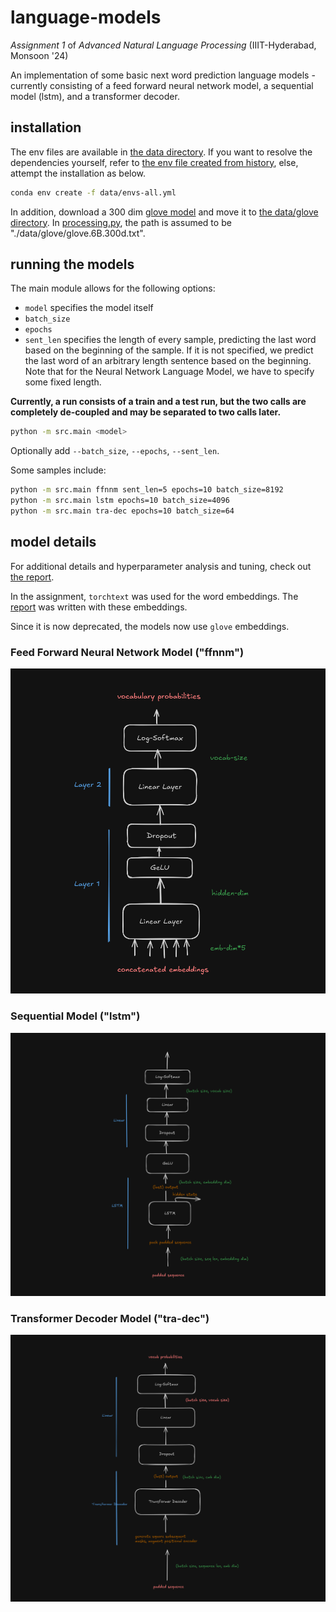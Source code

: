 # language-models
*Assignment 1* of *Advanced Natural Language Processing* (IIIT-Hyderabad, Monsoon '24)

An implementation of some basic next word prediction language models - currently consisting of a feed forward neural network model, a sequential model (lstm), and a transformer decoder. 

## installation
The env files are available in [the data directory](./data/). 
If you want to resolve the dependencies yourself, refer to [the env file created from history](./data/envs-hist.yml), else, attempt the installation as below. 

```sh
conda env create -f data/envs-all.yml
```

In addition, download a 300 dim [glove model](https://nlp.stanford.edu/projects/glove/) and move it to [the data/glove directory](./data/glove/glove.6B.300d.txt). In [processing.py](./src/common/processing.py), the path is assumed to be "./data/glove/glove.6B.300d.txt". 

## running the models 
The main module allows for the following options:
- `model` specifies the model itself
- `batch_size`
- `epochs`
- `sent_len` specifies the length of every sample, predicting the last word based on the beginning of the sample. If it is not specified, we predict the last word of an arbitrary length sentence based on the beginning. Note that for the Neural Network Language Model, we have to specify some fixed length. 

**Currently, a run consists of a train and a test run, but the two calls are completely de-coupled and may be separated to two calls later.**

```sh
python -m src.main <model>
```
Optionally add `--batch_size`, `--epochs`, `--sent_len`. 

Some samples include:
```sh
python -m src.main ffnnm sent_len=5 epochs=10 batch_size=8192
python -m src.main lstm epochs=10 batch_size=4096
python -m src.main tra-dec epochs=10 batch_size=64
```

## model details 
For additional details and hyperparameter analysis and tuning, check out [the report](./docs/report.pdf). 

In the assignment, `torchtext` was used for the word embeddings. The [report](./docs/report.pdf) was written with these embeddings. 

Since it is now deprecated, the models now use `glove` embeddings. 

### Feed Forward Neural Network Model ("ffnnm")
![nnlm](./docs/schema/ffnnlm.png)

### Sequential Model ("lstm")
![lstm](./docs/schema/lstm.png)

### Transformer Decoder Model ("tra-dec")
![transformer](./docs/schema/transformer.png)
